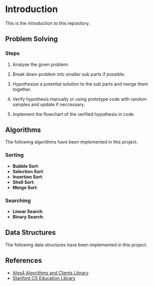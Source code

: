 # Introduction

This is the introduction to this repository.

## Problem Solving

### Steps

1. Analyse the given problem.

1. Break down problem into smaller sub parts if possible.

1. Hypothesize a potential solution to the sub parts and merge them together.

1. Verify hypothesis manually or using prototype code with random samples and update if neccessary.

1. Implement the flowchart of the verified hypothesis in code.

## Algorithms

The following algorithms have been implemented in this project.

### Sorting

* __Bubble Sort__:
* __Selection Sort__:
* __Insertion Sort__:
* __Shell Sort__:
* __Merge Sort__:

### Searching

* __Linear Search__:
* __Binary Search__:

## Data Structures

The following data structures have been implemented in this project.

## References

* [Algs4 Algorithms and Clients Library](https://algs4.cs.princeton.edu/code/)
* [Stanford CS Education Library](http://cslibrary.stanford.edu/)
